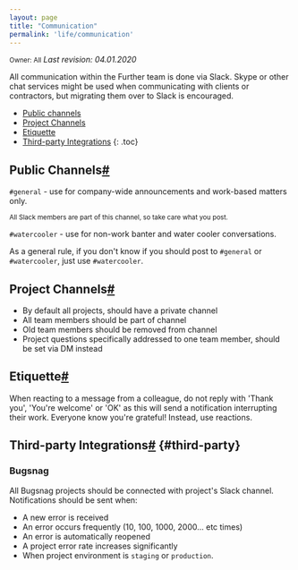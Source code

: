 ```yaml
---
layout: page
title: "Communication"
permalink: 'life/communication'
---
```

<small class="owner">Owner: All</small> _Last revision: 04.01.2020_

All communication within the Further team is done via Slack. Skype or other chat services might be used when communicating with clients or contractors, but migrating them over to Slack is encouraged.

- [Public channels](#public-channels)
- [Project Channels](#project-channels)
- [Etiquette](#etiquette)
- [Third-party Integrations](#third-party)
{: .toc}

## Public Channels[#](#public-channels)

`#general` - use for company-wide announcements and work-based matters only.

<small class="note">All Slack members are part of this channel, so take care what you post.</small>

`#watercooler` - use for non-work banter and water cooler conversations.

As a general rule, if you don't know if you should post to `#general` or `#watercooler`, just use `#watercooler`.

## Project Channels[#](#project-channels)

- By default all projects, should have a private channel
- All team members should be part of channel
- Old team members should be removed from channel
- Project questions specifically addressed to one team member, should be set via DM instead

## Etiquette[#](#etiquette)

When reacting to a message from a colleague, do not reply with 'Thank you',  'You're welcome' or 'OK' as this will send a notification interrupting their work. Everyone know you're grateful! Instead, use reactions. 

## Third-party Integrations[#](#third-party) {#third-party}

### Bugsnag
All Bugsnag projects should be connected with project's Slack channel. Notifications should be sent when:

- A new error is received
- An error occurs frequently (10, 100, 1000, 2000... etc times)
- An error is automatically reopened
- A project error rate increases significantly
- When project environment is `staging` or `production`.
